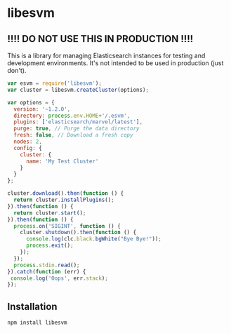 libesvm
==============

## !!!! DO NOT USE THIS IN PRODUCTION !!!!

This is a library for managing Elasticsearch instances for testing and development environments. It's not intended to be used in production (just don't).

```javascript
var esvm = require('libesvm');
var cluster = libesvm.createCluster(options);

var options = {
  version: '~1.2.0',
  directory: process.env.HOME+'/.esvm',
  plugins: ['elasticsearch/marvel/latest'],
  purge: true, // Purge the data directory
  fresh: false, // Download a fresh copy
  nodes: 2,
  config: {
    cluster: {
      name: 'My Test Cluster'
    }
  }
};

cluster.download().then(function () {
  return cluster.installPlugins();
}).then(function () {
  return cluster.start(); 
}).then(function () {
  process.on('SIGINT', function () {
    cluster.shutdown().then(function () {
      console.log(clc.black.bgWhite("Bye Bye!"));
      process.exit();
    });
  });
  process.stdin.read();
}).catch(function (err) {
 console.log('Oops', err.stack);
});
```

## Installation

```
npm install libesvm
```
